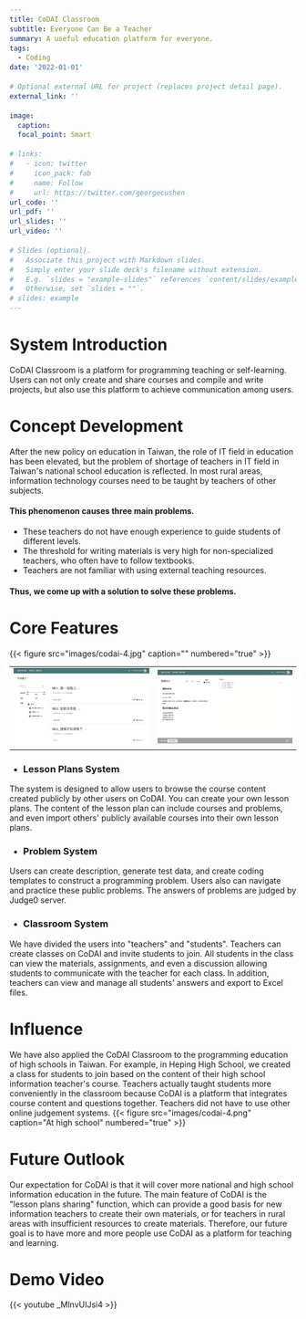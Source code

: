 ```yaml
---
title: CoDAI Classroom
subtitle: Everyone Can Be a Teacher
summary: A useful education platform for everyone.
tags:
  - Coding
date: '2022-01-01'

# Optional external URL for project (replaces project detail page).
external_link: ''

image:
  caption: 
  focal_point: Smart

# links:
#   - icon: twitter
#     icon_pack: fab
#     name: Follow
#     url: https://twitter.com/georgecushen
url_code: ''
url_pdf: ''
url_slides: ''
url_video: ''

# Slides (optional).
#   Associate this project with Markdown slides.
#   Simply enter your slide deck's filename without extension.
#   E.g. `slides = "example-slides"` references `content/slides/example-slides.md`.
#   Otherwise, set `slides = ""`.
# slides: example
---
```


# System Introduction
CoDAI Classroom is a platform for programming teaching or self-learning. Users can not only create and share courses and compile and write projects, but also use this platform to achieve communication among users.

# Concept Development
After the new policy on education in Taiwan, the role of IT field in education has been elevated, but the problem of shortage of teachers in IT field in Taiwan's national school education is reflected. In most rural areas, information technology courses need to be taught by teachers of other subjects.
#### This phenomenon causes three main problems.
  - These teachers do not have enough experience to guide students of different levels.
  - The threshold for writing materials is very high for non-specialized teachers, who often have to follow textbooks.
  - Teachers are not familiar with using external teaching resources.
#### Thus, we come up with a solution to solve these problems.

# Core Features


{{< figure src="images/codai-4.jpg" caption="" numbered="true" >}}

<table>
  <tr>
    <td><img src="images/codai-2.png" title="Sharing materials"></td>
    <td><img src="images/codai-3.png" title="Coding area"></td>
  </tr>
 </table>

- ### Lesson Plans System
The system is designed to allow users to browse the course content created publicly by other users on CoDAI. You can create your own lesson plans. The content of the lesson plan can include courses and problems, and even import others' publicly available courses into their own lesson plans.

- ### Problem System
Users can create description, generate test data, and create coding templates to construct a programming problem. Users also can navigate and practice these public problems. The answers of problems are judged by Judge0 server.

- ### Classroom System
We have divided the users into "teachers" and "students". Teachers can create classes on CoDAI and invite students to join. All students in the class can view the materials, assignments, and even a discussion allowing students to communicate with the teacher for each class. In addition, teachers can view and manage all students' answers and export to Excel files.

# Influence
We have also applied the CoDAI Classroom to the programming education of high schools in Taiwan. For example, in Heping High School, we created a class for students to join based on the content of their high school information teacher's course. Teachers actually taught students more conveniently in the classroom because CoDAI is a platform that integrates course content and questions together. Teachers did not have to use other online judgement systems.
{{< figure src="images/codai-4.png" caption="At high school" numbered="true" >}}

# Future Outlook
Our expectation for CoDAI is that it will cover more national and high school information education in the future. The main feature of CoDAI is the "lesson plans sharing" function, which can provide a good basis for new information teachers to create their own materials, or for teachers in rural areas with insufficient resources to create materials. Therefore, our future goal is to have more and more people use CoDAI as a platform for teaching and learning.

# Demo Video
{{< youtube _MlnvUIJsi4 >}}